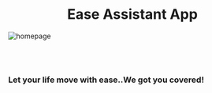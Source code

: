 <center><h1>Ease Assistant App</h1></center>

![homepage](https://user-images.githubusercontent.com/67775680/122566076-c546f180-d064-11eb-838d-6404588eed68.jpg)

<br><br>

<h3>Let your life move with ease..We got you covered!</h3>
